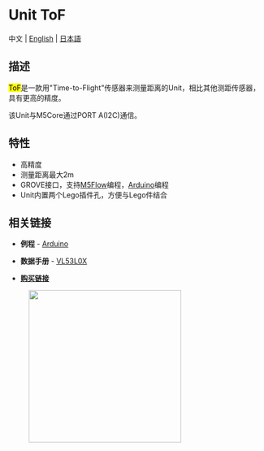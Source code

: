 # Unit ToF

中文 | [English](/en/product_documents/units/unit_tof) | [日本語](ja/product_documents/units/unit_tof)

## 描述

<mark>ToF</mark>是一款用"Time-to-Flight"传感器来测量距离的Unit，相比其他测距传感器，具有更高的精度。

该Unit与M5Core通过PORT A(I2C)通信。

## 特性

-  高精度
-  测量距离最大2m
-  GROVE接口，支持[M5Flow](http://flow.m5stack.com)编程，[Arduino](http://www.arduino.cc)编程
-  Unit内置两个Lego插件孔，方便与Lego件结合

## 相关链接

-  **例程** - [Arduino](https://github.com/m5stack/M5Stack/tree/master/examples/Unit/TOF_VL53L0X)

-  **数据手册** - [VL53L0X](https://pdf1.alldatasheet.com/datasheet-pdf/view/948120/STMICROELECTRONICS/VL53L0X.html)

<!-- -  **[Schematic](zh_CN/file_to_display_null)** -->

-  **[购买链接](https://www.aliexpress.com/store/product/M5Stack-Official-ToF-Unit-VL53L0X-Time-of-Flight-ToF-Laser-Ranging-Sensor-Breakout-Laser-Distance-Sensor/3226069_32949310300.html?spm=a2g1x.12024536.productList_5885013.pic_3)**

<figure>
    <img src="assets/img/product_pics/units/M5GO_Unit_tof.png" height="300" width="300">
</figure>
